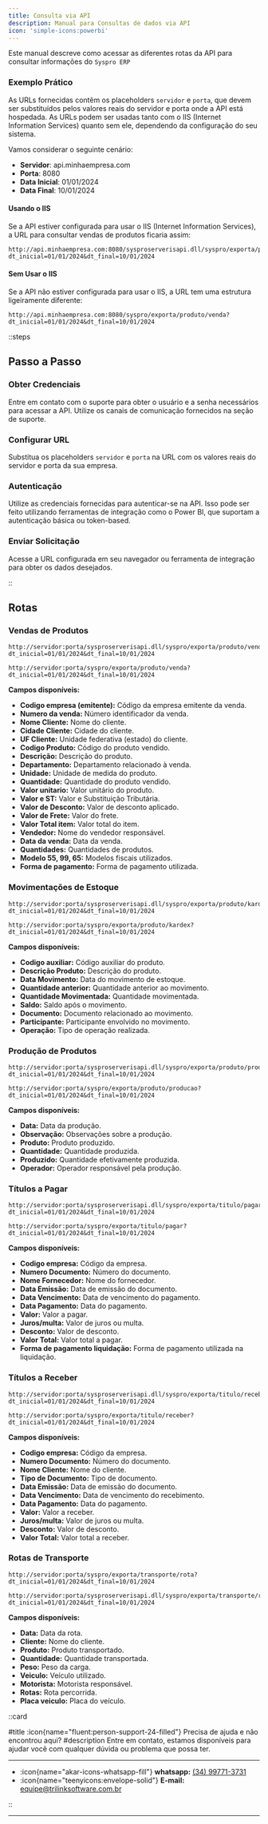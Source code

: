 ```yaml
---
title: Consulta via API
description: Manual para Consultas de dados via API
icon: 'simple-icons:powerbi'
---
```


Este manual descreve como acessar as diferentes rotas da API para consultar informações do `Syspro ERP`

### Exemplo Prático

As URLs fornecidas contêm os placeholders `servidor` e `porta`, que devem ser substituídos pelos valores reais do servidor e porta onde a API está hospedada. As URLs podem ser usadas tanto com o IIS (Internet Information Services) quanto sem ele, dependendo da configuração do seu sistema.

Vamos considerar o seguinte cenário:

- **Servidor**: api.minhaempresa.com
- **Porta**: 8080
- **Data Inicial**: 01/01/2024
- **Data Final**: 10/01/2024

#### Usando o IIS

Se a API estiver configurada para usar o IIS (Internet Information Services), a URL para consultar vendas de produtos ficaria assim:

```bash[URL consultar vendas usando o IIS]
http://api.minhaempresa.com:8080/sysproserverisapi.dll/syspro/exporta/produto/venda?dt_inicial=01/01/2024&dt_final=10/01/2024
```

#### Sem Usar o IIS

Se a API não estiver configurada para usar o IIS, a URL tem uma estrutura ligeiramente diferente:

```bash[URL consultar vendas]
http://api.minhaempresa.com:8080/syspro/exporta/produto/venda?dt_inicial=01/01/2024&dt_final=10/01/2024
```

::steps
## Passo a Passo

### Obter Credenciais

   Entre em contato com o suporte para obter o usuário e a senha necessários para acessar a API. Utilize os canais de comunicação fornecidos na seção de suporte.

### Configurar URL

   Substitua os placeholders `servidor` e `porta` na URL com os valores reais do servidor e porta da sua empresa.

### Autenticação

   Utilize as credenciais fornecidas para autenticar-se na API. Isso pode ser feito utilizando ferramentas de integração como o Power BI, que suportam a autenticação básica ou token-based.

### Enviar Solicitação

   Acesse a URL configurada em seu navegador ou ferramenta de integração para obter os dados desejados.

::

## Rotas

### Vendas de Produtos

```bash[URL Vendas de Produtos usando o IIS]
http://servidor:porta/sysproserverisapi.dll/syspro/exporta/produto/venda?dt_inicial=01/01/2024&dt_final=10/01/2024
```

```bash[URL Vendas de Produtos]
http://servidor:porta/syspro/exporta/produto/venda?dt_inicial=01/01/2024&dt_final=10/01/2024
```

**Campos disponíveis:**

- **Codigo empresa (emitente):** Código da empresa emitente da venda.
- **Numero da venda:** Número identificador da venda.
- **Nome Cliente:** Nome do cliente.
- **Cidade Cliente:** Cidade do cliente.
- **UF Cliente:** Unidade federativa (estado) do cliente.
- **Codigo Produto:** Código do produto vendido.
- **Descrição:** Descrição do produto.
- **Departamento:** Departamento relacionado à venda.
- **Unidade:** Unidade de medida do produto.
- **Quantidade:** Quantidade do produto vendido.
- **Valor unitario:** Valor unitário do produto.
- **Valor e ST:** Valor e Substituição Tributária.
- **Valor de Desconto:** Valor de desconto aplicado.
- **Valor de Frete:** Valor do frete.
- **Valor Total item:** Valor total do item.
- **Vendedor:** Nome do vendedor responsável.
- **Data da venda:** Data da venda.
- **Quantidades:** Quantidades de produtos.
- **Modelo 55, 99, 65:** Modelos fiscais utilizados.
- **Forma de pagamento:** Forma de pagamento utilizada.

### Movimentações de Estoque

```bash[URL Movimentações de Estoque usando o IIS]
http://servidor:porta/sysproserverisapi.dll/syspro/exporta/produto/kardex?dt_inicial=01/01/2024&dt_final=10/01/2024
```

```bash[URL Movimentações de Estoque]
http://servidor:porta/syspro/exporta/produto/kardex?dt_inicial=01/01/2024&dt_final=10/01/2024
```

**Campos disponíveis:**

- **Codigo auxiliar:** Código auxiliar do produto.
- **Descrição Produto:** Descrição do produto.
- **Data Movimento:** Data do movimento de estoque.
- **Quantidade anterior:** Quantidade anterior ao movimento.
- **Quantidade Movimentada:** Quantidade movimentada.
- **Saldo:** Saldo após o movimento.
- **Documento:** Documento relacionado ao movimento.
- **Participante:** Participante envolvido no movimento.
- **Operação:** Tipo de operação realizada.

### Produção de Produtos

```bash[URL Produção de Produtos usando o IIS]
http://servidor:porta/sysproserverisapi.dll/syspro/exporta/produto/producao?dt_inicial=01/01/2024&dt_final=10/01/2024
```

```bash[URL Produção de Produtos]
http://servidor:porta/syspro/exporta/produto/producao?dt_inicial=01/01/2024&dt_final=10/01/2024
```

**Campos disponíveis:**

- **Data:** Data da produção.
- **Observação:** Observações sobre a produção.
- **Produto:** Produto produzido.
- **Quantidade:** Quantidade produzida.
- **Produzido:** Quantidade efetivamente produzida.
- **Operador:** Operador responsável pela produção.

### Títulos a Pagar

```bash[URL Títulos a Pagar usando o IIS]
http://servidor:porta/sysproserverisapi.dll/syspro/exporta/titulo/pagar?dt_inicial=01/01/2024&dt_final=10/01/2024
```

```bash[URL Títulos a Pagar]
http://servidor:porta/syspro/exporta/titulo/pagar?dt_inicial=01/01/2024&dt_final=10/01/2024
```

**Campos disponíveis:**

- **Codigo empresa:** Código da empresa.
- **Numero Documento:** Número do documento.
- **Nome Fornecedor:** Nome do fornecedor.
- **Data Emissão:** Data de emissão do documento.
- **Data Vencimento:** Data de vencimento do pagamento.
- **Data Pagamento:** Data do pagamento.
- **Valor:** Valor a pagar.
- **Juros/multa:** Valor de juros ou multa.
- **Desconto:** Valor de desconto.
- **Valor Total:** Valor total a pagar.
- **Forma de pagamento liquidação:** Forma de pagamento utilizada na liquidação.

### Títulos a Receber

```bash[URL Títulos a Receber usando o IIS]
http://servidor:porta/sysproserverisapi.dll/syspro/exporta/titulo/receber?dt_inicial=01/01/2024&dt_final=10/01/2024
```

```bash[URL Títulos a Receber]
http://servidor:porta/syspro/exporta/titulo/receber?dt_inicial=01/01/2024&dt_final=10/01/2024
```

**Campos disponíveis:**

- **Codigo empresa:** Código da empresa.
- **Numero Documento:** Número do documento.
- **Nome Cliente:** Nome do cliente.
- **Tipo de Documento:** Tipo de documento.
- **Data Emissão:** Data de emissão do documento.
- **Data Vencimento:** Data de vencimento do recebimento.
- **Data Pagamento:** Data do pagamento.
- **Valor:** Valor a receber.
- **Juros/multa:** Valor de juros ou multa.
- **Desconto:** Valor de desconto.
- **Valor Total:** Valor total a receber.

### Rotas de Transporte

```bash[URL Rotas de Transporte usando o IIS]
http://servidor:porta/syspro/exporta/transporte/rota?dt_inicial=01/01/2024&dt_final=10/01/2024
```

```bash[URL Rotas de Transporte]
http://servidor:porta/sysproserverisapi.dll/syspro/exporta/transporte/rota?dt_inicial=01/01/2024&dt_final=10/01/2024
```

**Campos disponíveis:**

- **Data:** Data da rota.
- **Cliente:** Nome do cliente.
- **Produto:** Produto transportado.
- **Quantidade:** Quantidade transportada.
- **Peso:** Peso da carga.
- **Veiculo:** Veículo utilizado.
- **Motorista:** Motorista responsável.
- **Rotas:** Rota percorrida.
- **Placa veiculo:** Placa do veículo.

::card

#title
:icon{name="fluent:person-support-24-filled"} Precisa de ajuda e não encontrou aqui?
#description
Entre em contato, estamos disponíveis para ajudar você com qualquer dúvida ou problema que possa ter.

---

- :icon{name="akar-icons-whatsapp-fill"} **whatsapp:** [(34) 99771-3731](https://wa.me/trilinksoftware)
- :icon{name="teenyicons:envelope-solid"} **E-mail:** [equipe@trilinksoftware.com.br](mailto:equipe@trilinksoftware.com.br)

::

---
